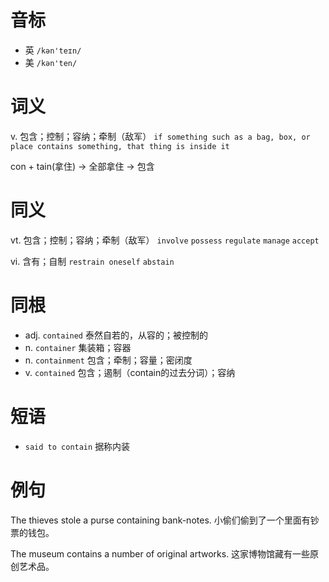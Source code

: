 # 音标

- 英 `/kən'teɪn/`
- 美 `/kən'ten/`

# 词义

v. 包含；控制；容纳；牵制（敌军）
`if something such as a bag, box, or place contains something, that thing is inside it`



con + tain(拿住) → 全部拿住 → 包含

# 同义

vt. 包含；控制；容纳；牵制（敌军）
`involve` `possess` `regulate` `manage` `accept`

vi. 含有；自制
`restrain oneself` `abstain`

# 同根

- adj. `contained` 泰然自若的，从容的；被控制的
- n. `container` 集装箱；容器
- n. `containment` 包含；牵制；容量；密闭度
- v. `contained` 包含；遏制（contain的过去分词）；容纳

# 短语

- `said to contain` 据称内装

# 例句

The thieves stole a purse containing bank-notes.
小偷们偷到了一个里面有钞票的钱包。

The museum contains a number of original artworks.
这家博物馆藏有一些原创艺术品。


